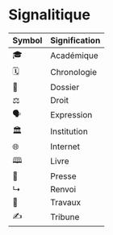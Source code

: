 # Signalitique

| Symbol | Signification | 
|--------|---------------|
| 🎓 | Académique |
| 🗓️ | Chronologie     |
| 📁  | Dossier|
| ⚖  | Droit         | 
| 🗣️ | Expression |
| 🏛️ | Institution |
| 🌐 | Internet |
| 🕮 | Livre |
| 📰 | Presse |
| ↳ | Renvoi |
| 🚧 | Travaux  |
| ✍ | Tribune |
